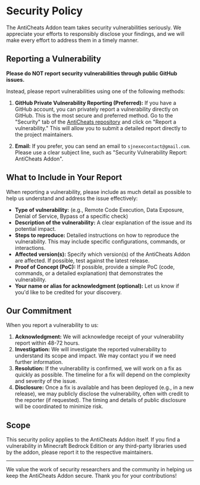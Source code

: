 # Security Policy

The AntiCheats Addon team takes security vulnerabilities seriously. We appreciate your efforts to responsibly disclose your findings, and we will make every effort to address them in a timely manner.

## Reporting a Vulnerability

**Please do NOT report security vulnerabilities through public GitHub issues.**

Instead, please report vulnerabilities using one of the following methods:

1.  **GitHub Private Vulnerability Reporting (Preferred):** If you have a GitHub account, you can privately report a vulnerability directly on GitHub. This is the most secure and preferred method. Go to the "Security" tab of the [AntiCheats repository](https://github.com/SjnExe/AntiCheats) and click on "Report a vulnerability." This will allow you to submit a detailed report directly to the project maintainers.

2.  **Email:** If you prefer, you can send an email to `sjnexecontact@gmail.com`. Please use a clear subject line, such as "Security Vulnerability Report: AntiCheats Addon".

## What to Include in Your Report

When reporting a vulnerability, please include as much detail as possible to help us understand and address the issue effectively:

*   **Type of vulnerability:** (e.g., Remote Code Execution, Data Exposure, Denial of Service, Bypass of a specific check)
*   **Description of the vulnerability:** A clear explanation of the issue and its potential impact.
*   **Steps to reproduce:** Detailed instructions on how to reproduce the vulnerability. This may include specific configurations, commands, or interactions.
*   **Affected version(s):** Specify which version(s) of the AntiCheats Addon are affected. If possible, test against the latest release.
*   **Proof of Concept (PoC):** If possible, provide a simple PoC (code, commands, or a detailed explanation) that demonstrates the vulnerability.
*   **Your name or alias for acknowledgment (optional):** Let us know if you'd like to be credited for your discovery.

## Our Commitment

When you report a vulnerability to us:

1.  **Acknowledgment:** We will acknowledge receipt of your vulnerability report within 48-72 hours.
2.  **Investigation:** We will investigate the reported vulnerability to understand its scope and impact. We may contact you if we need further information.
3.  **Resolution:** If the vulnerability is confirmed, we will work on a fix as quickly as possible. The timeline for a fix will depend on the complexity and severity of the issue.
4.  **Disclosure:** Once a fix is available and has been deployed (e.g., in a new release), we may publicly disclose the vulnerability, often with credit to the reporter (if requested). The timing and details of public disclosure will be coordinated to minimize risk.

## Scope

This security policy applies to the AntiCheats Addon itself. If you find a vulnerability in Minecraft Bedrock Edition or any third-party libraries used by the addon, please report it to the respective maintainers.

---

We value the work of security researchers and the community in helping us keep the AntiCheats Addon secure. Thank you for your contributions!
